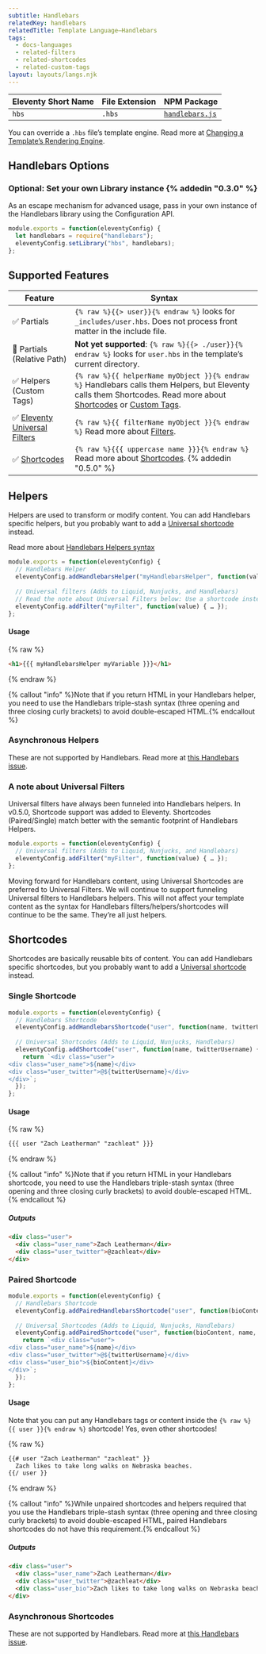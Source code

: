 ```yaml
---
subtitle: Handlebars
relatedKey: handlebars
relatedTitle: Template Language—Handlebars
tags:
  - docs-languages
  - related-filters
  - related-shortcodes
  - related-custom-tags
layout: layouts/langs.njk
---
```

| Eleventy Short Name | File Extension | NPM Package                                                |
| ------------------- | -------------- | ---------------------------------------------------------- |
| `hbs`               | `.hbs`         | [`handlebars.js`](https://github.com/wycats/handlebars.js) |

You can override a `.hbs` file’s template engine. Read more at [Changing a Template’s Rendering Engine](/docs/languages/#overriding-the-template-language).

## Handlebars Options

### Optional: Set your own Library instance {% addedin "0.3.0" %}

As an escape mechanism for advanced usage, pass in your own instance of the Handlebars library using the Configuration API.

```js
module.exports = function(eleventyConfig) {
  let handlebars = require("handlebars");
  eleventyConfig.setLibrary("hbs", handlebars);
};
```

## Supported Features

| Feature                                                                      | Syntax                                                                                                                                  |
| ---------------------------------------------------------------------------- | --------------------------------------------------------------------------------------------------------------------------------------- |
| ✅ Partials                                                                  | `{% raw %}{{> user}}{% endraw %}` looks for `_includes/user.hbs`. Does not process front matter in the include file.                                                                                             |
| 🚫 Partials (Relative Path)                                                                  | **Not yet supported**: `{% raw %}{{> ./user}}{% endraw %}` looks for `user.hbs` in the template’s current directory.                                                                                             |
| ✅ Helpers (Custom Tags)                                                                   | `{% raw %}{{ helperName myObject }}{% endraw %}` Handlebars calls them Helpers, but Eleventy calls them Shortcodes. Read more about [Shortcodes](/docs/shortcodes/) or [Custom Tags](/docs/custom-tags/).                                |
| ✅ [Eleventy Universal Filters](/docs/filters/#universal-filters) | `{% raw %}{{ filterName myObject }}{% endraw %}` Read more about [Filters](/docs/filters/). |
| ✅ [Shortcodes](/docs/shortcodes/) | `{% raw %}{{{ uppercase name }}}{% endraw %}` Read more about [Shortcodes](/docs/shortcodes/). {% addedin "0.5.0" %}|


<span id="filters"></span><span id="shortcodes"></span>

## Helpers

Helpers are used to transform or modify content. You can add Handlebars specific helpers, but you probably want to add a [Universal shortcode](/docs/filters/) instead.

Read more about [Handlebars Helpers syntax](http://handlebarsjs.com/#helpers)

```js
module.exports = function(eleventyConfig) {
  // Handlebars Helper
  eleventyConfig.addHandlebarsHelper("myHandlebarsHelper", function(value) { … });
  
  // Universal filters (Adds to Liquid, Nunjucks, and Handlebars)
  // Read the note about Universal Filters below: Use a shortcode instead!
  eleventyConfig.addFilter("myFilter", function(value) { … });
};
```

#### Usage

{% raw %}
```html
<h1>{{{ myHandlebarsHelper myVariable }}}</h1>
```
{% endraw %}

{% callout "info" %}Note that if you return HTML in your Handlebars helper, you need to use the Handlebars triple-stash syntax (three opening and three closing curly brackets) to avoid double-escaped HTML.{% endcallout %}

### Asynchronous Helpers

These are not supported by Handlebars. Read more at [this Handlebars issue](https://github.com/wycats/handlebars.js/issues/717).


### A note about Universal Filters

Universal filters have always been funneled into Handlebars helpers. In v0.5.0, Shortcode support was added to Eleventy. Shortcodes (Paired/Single) match better with the semantic footprint of Handlebars Helpers.

```js
module.exports = function(eleventyConfig) {  
  // Universal filters (Adds to Liquid, Nunjucks, and Handlebars)
  eleventyConfig.addFilter("myFilter", function(value) { … });
};
```

Moving forward for Handlebars content, using Universal Shortcodes are preferred to Universal Filters. We will continue to support funneling Universal filters to Handlebars helpers. This will not affect your template content as the syntax for Handlebars filters/helpers/shortcodes will continue to be the same. They’re all just helpers.

## Shortcodes

Shortcodes are basically reusable bits of content. You can add Handlebars specific shortcodes, but you probably want to add a [Universal shortcode](/docs/shortcodes/) instead.

### Single Shortcode

```js
module.exports = function(eleventyConfig) {
  // Handlebars Shortcode
  eleventyConfig.addHandlebarsShortcode("user", function(name, twitterUsername) { … });
  
  // Universal Shortcodes (Adds to Liquid, Nunjucks, Handlebars)
  eleventyConfig.addShortcode("user", function(name, twitterUsername) {
    return `<div class="user">
<div class="user_name">${name}</div>
<div class="user_twitter">@${twitterUsername}</div>
</div>`;
  });
};
```

#### Usage

{% raw %}
```html
{{{ user "Zach Leatherman" "zachleat" }}}
```
{% endraw %}

{% callout "info" %}Note that if you return HTML in your Handlebars shortcode, you need to use the Handlebars triple-stash syntax (three opening and three closing curly brackets) to avoid double-escaped HTML.{% endcallout %}

##### Outputs

```html
<div class="user">
  <div class="user_name">Zach Leatherman</div>
  <div class="user_twitter">@zachleat</div>
</div>
```

### Paired Shortcode

```js
module.exports = function(eleventyConfig) {
  // Handlebars Shortcode
  eleventyConfig.addPairedHandlebarsShortcode("user", function(bioContent, name, twitterUsername) { … });
  
  // Universal Shortcodes (Adds to Liquid, Nunjucks, Handlebars)
  eleventyConfig.addPairedShortcode("user", function(bioContent, name, twitterUsername) {
    return `<div class="user">
<div class="user_name">${name}</div>
<div class="user_twitter">@${twitterUsername}</div>
<div class="user_bio">${bioContent}</div>
</div>`;
  });
};
```

#### Usage

Note that you can put any Handlebars tags or content inside the `{% raw %}{{ user }}{% endraw %}` shortcode! Yes, even other shortcodes!

{% raw %}
```html
{{# user "Zach Leatherman" "zachleat" }}
  Zach likes to take long walks on Nebraska beaches.
{{/ user }}
```
{% endraw %}

{% callout "info" %}While unpaired shortcodes and helpers required that you use the Handlebars triple-stash syntax (three opening and three closing curly brackets) to avoid double-escaped HTML, paired Handlebars shortcodes do not have this requirement.{% endcallout %}

##### Outputs

```html
<div class="user">
  <div class="user_name">Zach Leatherman</div>
  <div class="user_twitter">@zachleat</div>
  <div class="user_bio">Zach likes to take long walks on Nebraska beaches.</div>
</div>
```

### Asynchronous Shortcodes

These are not supported by Handlebars. Read more at [this Handlebars issue](https://github.com/wycats/handlebars.js/issues/717).

